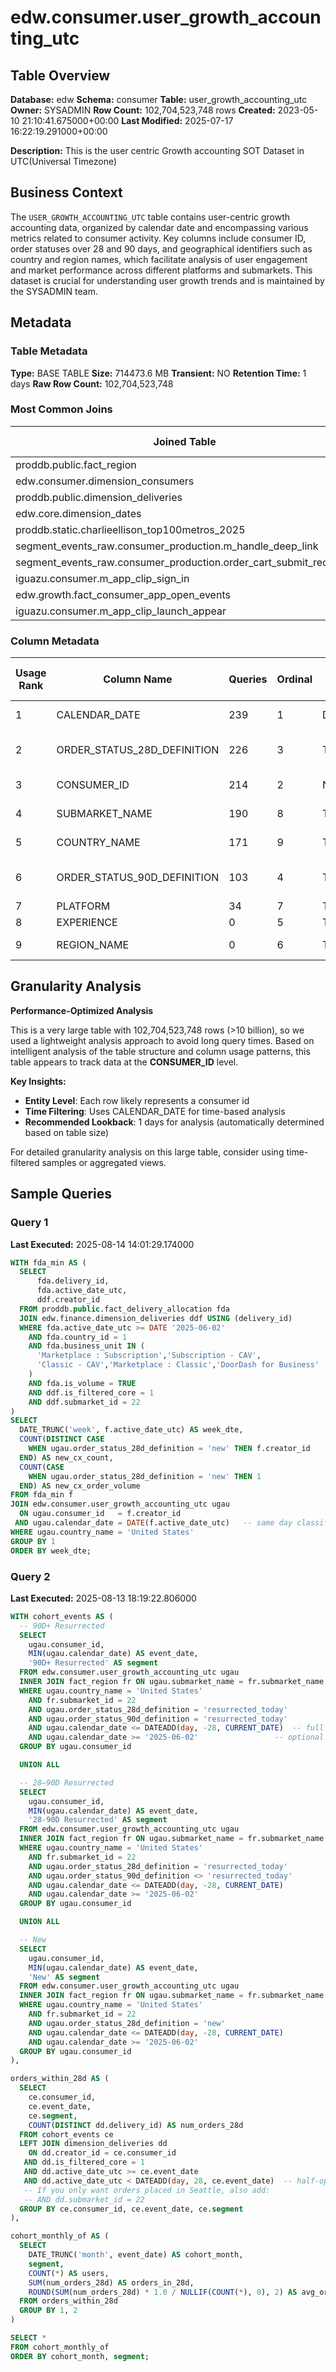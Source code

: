 # edw.consumer.user_growth_accounting_utc

## Table Overview

**Database:** edw
**Schema:** consumer
**Table:** user_growth_accounting_utc
**Owner:** SYSADMIN
**Row Count:** 102,704,523,748 rows
**Created:** 2023-05-10 21:10:41.675000+00:00
**Last Modified:** 2025-07-17 16:22:19.291000+00:00

**Description:** This is the user centric Growth accounting SOT Dataset in UTC(Universal Timezone)

## Business Context

The `USER_GROWTH_ACCOUNTING_UTC` table contains user-centric growth accounting data, organized by calendar date and encompassing various metrics related to consumer activity. Key columns include consumer ID, order statuses over 28 and 90 days, and geographical identifiers such as country and region names, which facilitate analysis of user engagement and market performance across different platforms and submarkets. This dataset is crucial for understanding user growth trends and is maintained by the SYSADMIN team.

## Metadata

### Table Metadata

**Type:** BASE TABLE
**Size:** 714473.6 MB
**Transient:** NO
**Retention Time:** 1 days
**Raw Row Count:** 102,704,523,748

### Most Common Joins

| Joined Table | Query Count |
|--------------|-------------|
| proddb.public.fact_region | 127 |
| edw.consumer.dimension_consumers | 123 |
| proddb.public.dimension_deliveries | 73 |
| edw.core.dimension_dates | 67 |
| proddb.static.charlieellison_top100metros_2025 | 50 |
| segment_events_raw.consumer_production.m_handle_deep_link | 34 |
| segment_events_raw.consumer_production.order_cart_submit_received | 34 |
| iguazu.consumer.m_app_clip_sign_in | 34 |
| edw.growth.fact_consumer_app_open_events | 34 |
| iguazu.consumer.m_app_clip_launch_appear | 34 |

### Column Metadata

| Usage Rank | Column Name | Queries | Ordinal | Data Type | Is Cluster Key | Comment |
|------------|-------------|---------|---------|-----------|----------------|---------|
| 1 | CALENDAR_DATE | 239 | 1 | DATE | 1 | calendar date |
| 2 | ORDER_STATUS_28D_DEFINITION | 226 | 3 | TEXT | 0 | order status 28d definition |
| 3 | CONSUMER_ID | 214 | 2 | NUMBER | 0 | consumer id |
| 4 | SUBMARKET_NAME | 190 | 8 | TEXT | 0 | submarket name |
| 5 | COUNTRY_NAME | 171 | 9 | TEXT | 0 | country name |
| 6 | ORDER_STATUS_90D_DEFINITION | 103 | 4 | TEXT | 0 | order status 90d definition |
| 7 | PLATFORM | 34 | 7 | TEXT | 0 | platform |
| 8 | EXPERIENCE | 0 | 5 | TEXT | 0 | experience |
| 9 | REGION_NAME | 0 | 6 | TEXT | 0 | region name |

## Granularity Analysis

**Performance-Optimized Analysis**

This is a very large table with 102,704,523,748 rows (>10 billion), so we used a lightweight analysis approach to avoid long query times. Based on intelligent analysis of the table structure and column usage patterns, this table appears to track data at the **CONSUMER_ID** level.

**Key Insights:**
- **Entity Level**: Each row likely represents a consumer id
- **Time Filtering**: Uses CALENDAR_DATE for time-based analysis
- **Recommended Lookback**: 1 days for analysis (automatically determined based on table size)

For detailed granularity analysis on this large table, consider using time-filtered samples or aggregated views.

## Sample Queries

### Query 1
**Last Executed:** 2025-08-14 14:01:29.174000

```sql
WITH fda_min AS (
  SELECT
      fda.delivery_id,
      fda.active_date_utc,
      ddf.creator_id
  FROM proddb.public.fact_delivery_allocation fda
  JOIN edw.finance.dimension_deliveries ddf USING (delivery_id)
  WHERE fda.active_date_utc >= DATE '2025-06-02'
    AND fda.country_id = 1
    AND fda.business_unit IN (
      'Marketplace : Subscription','Subscription - CAV',
      'Classic - CAV','Marketplace : Classic','DoorDash for Business'
    )
    AND fda.is_volume = TRUE
    AND ddf.is_filtered_core = 1
    AND ddf.submarket_id = 22
)
SELECT
  DATE_TRUNC('week', f.active_date_utc) AS week_dte,
  COUNT(DISTINCT CASE
    WHEN ugau.order_status_28d_definition = 'new' THEN f.creator_id
  END) AS new_cx_count,
  COUNT(CASE
    WHEN ugau.order_status_28d_definition = 'new' THEN 1
  END) AS new_cx_order_volume
FROM fda_min f
JOIN edw.consumer.user_growth_accounting_utc ugau
  ON ugau.consumer_id   = f.creator_id
 AND ugau.calendar_date = DATE(f.active_date_utc)   -- same day classification
WHERE ugau.country_name = 'United States'
GROUP BY 1
ORDER BY week_dte;
```

### Query 2
**Last Executed:** 2025-08-13 18:19:22.806000

```sql
WITH cohort_events AS (
  -- 90D+ Resurrected
  SELECT
    ugau.consumer_id,
    MIN(ugau.calendar_date) AS event_date,
    '90D+ Resurrected' AS segment
  FROM edw.consumer.user_growth_accounting_utc ugau
  INNER JOIN fact_region fr ON ugau.submarket_name = fr.submarket_name
  WHERE ugau.country_name = 'United States'
    AND fr.submarket_id = 22
    AND ugau.order_status_28d_definition = 'resurrected_today'
    AND ugau.order_status_90d_definition = 'resurrected_today'
    AND ugau.calendar_date <= DATEADD(day, -28, CURRENT_DATE)  -- full 28d lookahead
    AND ugau.calendar_date >= '2025-06-02'                 -- optional lower bound
  GROUP BY ugau.consumer_id

  UNION ALL

  -- 28–90D Resurrected
  SELECT
    ugau.consumer_id,
    MIN(ugau.calendar_date) AS event_date,
    '28-90D Resurrected' AS segment
  FROM edw.consumer.user_growth_accounting_utc ugau
  INNER JOIN fact_region fr ON ugau.submarket_name = fr.submarket_name
  WHERE ugau.country_name = 'United States'
    AND fr.submarket_id = 22
    AND ugau.order_status_28d_definition = 'resurrected_today'
    AND ugau.order_status_90d_definition <> 'resurrected_today'
    AND ugau.calendar_date <= DATEADD(day, -28, CURRENT_DATE)
    AND ugau.calendar_date >= '2025-06-02'    
  GROUP BY ugau.consumer_id

  UNION ALL

  -- New
  SELECT
    ugau.consumer_id,
    MIN(ugau.calendar_date) AS event_date,
    'New' AS segment
  FROM edw.consumer.user_growth_accounting_utc ugau
  INNER JOIN fact_region fr ON ugau.submarket_name = fr.submarket_name
  WHERE ugau.country_name = 'United States'
    AND fr.submarket_id = 22
    AND ugau.order_status_28d_definition = 'new'
    AND ugau.calendar_date <= DATEADD(day, -28, CURRENT_DATE)
    AND ugau.calendar_date >= '2025-06-02'    
  GROUP BY ugau.consumer_id
),

orders_within_28d AS (
  SELECT
    ce.consumer_id,
    ce.event_date,
    ce.segment,
    COUNT(DISTINCT dd.delivery_id) AS num_orders_28d
  FROM cohort_events ce
  LEFT JOIN dimension_deliveries dd
    ON dd.creator_id = ce.consumer_id
   AND dd.is_filtered_core = 1
   AND dd.active_date_utc >= ce.event_date
   AND dd.active_date_utc < DATEADD(day, 28, ce.event_date)  -- half-open [0, 28)
   -- If you only want orders placed in Seattle, also add:
   -- AND dd.submarket_id = 22
  GROUP BY ce.consumer_id, ce.event_date, ce.segment
),

cohort_monthly_of AS (
  SELECT
    DATE_TRUNC('month', event_date) AS cohort_month,
    segment,
    COUNT(*) AS users,
    SUM(num_orders_28d) AS orders_in_28d,
    ROUND(SUM(num_orders_28d) * 1.0 / NULLIF(COUNT(*), 0), 2) AS avg_orders_per_user_28d
  FROM orders_within_28d
  GROUP BY 1, 2
)

SELECT *
FROM cohort_monthly_of
ORDER BY cohort_month, segment;
```

